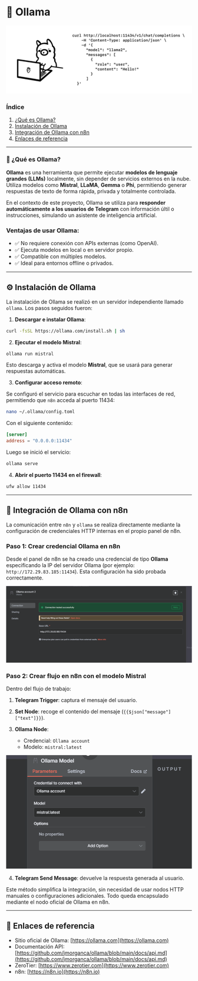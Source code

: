 # 🧠 Ollama

<p align="center">
  <img src="/img/openai.png" alt="openai" width="800">
</p>

### Índice

1. [¿Qué es Ollama?](#-qué-es-ollama)
2. [Instalación de Ollama](#️-instalación-de-ollama)
3. [Integración de Ollama con n8n](#-integración-de-ollama-con-n8n)
4. [Enlaces de referencia](#-enlaces-de-referencia)

---

### 🧠 ¿Qué es Ollama?

**Ollama** es una herramienta que permite ejecutar **modelos de lenguaje grandes (LLMs)** localmente, sin depender de servicios externos en la nube. Utiliza modelos como **Mistral**, **LLaMA**, **Gemma** o **Phi**, permitiendo generar respuestas de texto de forma rápida, privada y totalmente controlada.

En el contexto de este proyecto, Ollama se utiliza para **responder automáticamente a los usuarios de Telegram** con información últil o instrucciones, simulando un asistente de inteligencia artificial.

### Ventajas de usar Ollama:

* ✅ No requiere conexión con APIs externas (como OpenAI).
* ✅ Ejecuta modelos en local o en servidor propio.
* ✅ Compatible con múltiples modelos.
* ✅ Ideal para entornos offline o privados.

---

## ⚙️ Instalación de Ollama

La instalación de Ollama se realizó en un servidor independiente llamado `ollama`. Los pasos seguidos fueron:

1. **Descargar e instalar Ollama**:

```bash
curl -fsSL https://ollama.com/install.sh | sh
```

2. **Ejecutar el modelo Mistral**:

```bash
ollama run mistral
```

Esto descarga y activa el modelo **Mistral**, que se usará para generar respuestas automáticas.

3. **Configurar acceso remoto**:

Se configuró el servicio para escuchar en todas las interfaces de red, permitiendo que `n8n` acceda al puerto 11434:

```bash
nano ~/.ollama/config.toml
```

Con el siguiente contenido:

```toml
[server]
address = "0.0.0.0:11434"
```

Luego se inició el servicio:

```bash
ollama serve
```

4. **Abrir el puerto 11434 en el firewall**:

```bash
ufw allow 11434
```

---

## 🔗 Integración de Ollama con n8n

La comunicación entre `n8n` y `ollama` se realiza directamente mediante la configuración de credenciales HTTP internas en el propio panel de n8n.

### Paso 1: Crear credencial Ollama en n8n

Desde el panel de n8n se ha creado una credencial de tipo **Ollama** especificando la IP del servidor Ollama (por ejemplo: `http://172.29.83.185:11434`). Esta configuración ha sido probada correctamente.


<p align="center">
  <img src="/img/cuentaOllama.png" alt="Flujo Ollama modelo Mistral" />
</p>

### Paso 2: Crear flujo en n8n con el modelo Mistral

Dentro del flujo de trabajo:

1. **Telegram Trigger**: captura el mensaje del usuario.
2. **Set Node**: recoge el contenido del mensaje (`{{$json["message"]["text"]}}`).
3. **Ollama Node**:

   * Credencial: `Ollama account`
   * Modelo: `mistral:latest`
     
<p align="center">
  <img src="/img/credencial.png" alt="Credencial Ollama en n8n" />
</p>

4. **Telegram Send Message**: devuelve la respuesta generada al usuario.

Este método simplifica la integración, sin necesidad de usar nodos HTTP manuales o configuraciones adicionales. Todo queda encapsulado mediante el nodo oficial de Ollama en n8n.

---

## 📌 Enlaces de referencia

* Sitio oficial de Ollama: [https://ollama.com](https://ollama.com)
* Documentación API: [https://github.com/jmorganca/ollama/blob/main/docs/api.md](https://github.com/jmorganca/ollama/blob/main/docs/api.md)
* ZeroTier: [https://www.zerotier.com](https://www.zerotier.com)
* n8n: [https://n8n.io](https://n8n.io)
